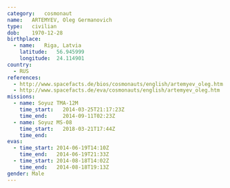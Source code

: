 ```yaml
---
category:	cosmonaut
name:	ARTEMYEV, Oleg Germanovich
type:	civilian
dob:	1970-12-28
birthplace:
  - name:	Riga, Latvia
    latitude:	56.945999
    longitude:	24.114901
country:
  - RUS
references:
  - http://www.spacefacts.de/bios/cosmonauts/english/artemyev_oleg.htm
  - http://www.spacefacts.de/eva/cosmonauts/english/artemyev_oleg.htm
missions:
  - name: Soyuz TMA-12M
    time_start:   2014-03-25T21:17:23Z
    time_end:     2014-09-11T02:23Z
  - name: Soyuz MS-08
    time_start:   2018-03-21T17:44Z
    time_end:     
evas:
  - time_start: 2014-06-19T14:10Z
    time_end:   2014-06-19T21:33Z
  - time_start: 2014-08-18T14:02Z
    time_end:   2014-08-18T19:13Z
gender:	Male
---
```

